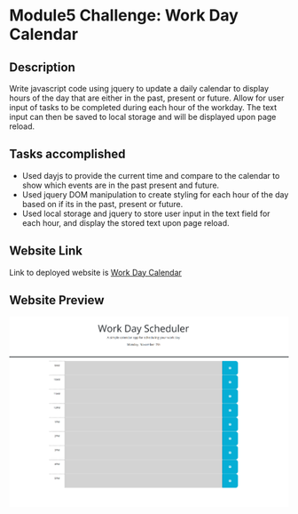 # Module5 Challenge: Work Day Calendar

## Description

Write javascript code using jquery to update a daily calendar to display hours of the day that are either in the past, present or future. Allow for user input of tasks to be completed during each hour of the workday. The text input can then be saved to local storage and will be displayed upon page reload.

## Tasks accomplished

<ul>
    <li>Used dayjs to provide the current time and compare to the calendar to show which events are in the past present and future.</li>
    <li>Used jquery DOM manipulation to create styling for each hour of the day based on if its in the past, present or future.</li>
    <li>Used local storage and jquery to store user input in the text field for each hour, and display the stored text upon page reload.</li>
</ul>

## Website Link

Link to deployed website is [Work Day Calendar](https://larsonrj.github.io/dailyCalendar/)

## Website Preview

![Screenshot of Work Day Calendar](./Assets/screenshot.PNG)
